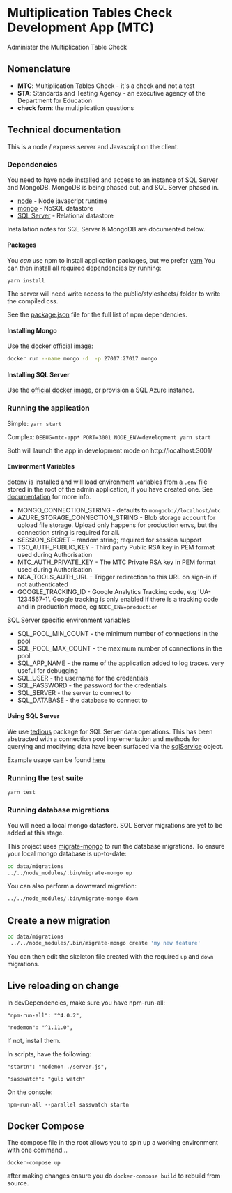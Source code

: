 # Multiplication Tables Check Development App (MTC)

Administer the Multiplication Table Check

## Nomenclature

- **MTC**: Multiplication Tables Check - it's a check and not a test
- **STA**: Standards and Testing Agency - an executive agency of the Department for Education
- **check form**: the multiplication questions

## Technical documentation

This is a node / express server and Javascript on the client. 

### Dependencies

You need to have node installed and access to an instance of SQL Server and MongoDB.  MongoDB is being phased out, and SQL Server phased in.

- [node](https://nodejs.org/) - Node javascript runtime 
- [mongo](https://www.mongodb.com/) - NoSQL datastore
- [SQL Server](https://docs.microsoft.com/en-us/sql/linux/quickstart-install-connect-docker) - Relational datastore

Installation notes for SQL Server & MongoDB are documented below.

#### Packages

You _can_ use npm to install application packages, but we prefer [yarn](https://yarnpkg.com/lang/en/)
You can then install all required dependencies by running:

`yarn install`

The server will need write access to the public/stylesheets/ folder to write the compiled css.

See the [package.json](./package.json) file for the full list of npm dependencies.

#### Installing Mongo

Use the docker official image:

```bash
docker run --name mongo -d  -p 27017:27017 mongo
```

#### Installing SQL Server

Use the [official docker image](https://docs.microsoft.com/en-us/sql/linux/quickstart-install-connect-docker), or provision a SQL Azure instance.

### Running the application

Simple: `yarn start`

Complex: `DEBUG=mtc-app* PORT=3001 NODE_ENV=development yarn start`

Both will launch the app in development mode on http://localhost:3001/

#### Environment Variables

dotenv is installed and will load environment variables from a `.env` file stored in the root of the admin application, if you have created one.  See [documentation](https://www.npmjs.com/package/dotenv) for more info.

* MONGO_CONNECTION_STRING - defaults to `mongodb://localhost/mtc`
* AZURE_STORAGE_CONNECTION_STRING - Blob storage account for upload file storage.  Upload only happens for production 
  envs, but the connection string is required for all.
* SESSION_SECRET - random string; required for session support
* TSO_AUTH_PUBLIC_KEY - Third party Public RSA key in PEM format used during Authorisation
* MTC_AUTH_PRIVATE_KEY - The MTC Private RSA key in PEM format used during Authorisation
* NCA_TOOLS_AUTH_URL - Trigger redirection to this URL on sign-in if not authenticated
* GOOGLE_TRACKING_ID - Google Analytics Tracking code, e.g 'UA-1234567-1'.  Google tracking is only enabled if there is
  a tracking code and in production mode, eg `NODE_ENV=production`

SQL Server specific environment variables
* SQL_POOL_MIN_COUNT - the minimum number of connections in the pool
* SQL_POOL_MAX_COUNT - the maximum number of connections in the pool
* SQL_APP_NAME - the name of the application added to log traces.  very useful for debugging
* SQL_USER - the username for the credentials
* SQL_PASSWORD - the password for the credentials
* SQL_SERVER - the server to connect to
* SQL_DATABASE - the database to connect to

#### Using SQL Server

We use [tedious](http://tediousjs.github.io/tedious/) package for SQL Server data operations.  This has been abstracted with a connection pool implementation and methods for querying and modifying data have been surfaced via the [sqlService](./services/data-access/sql.service.js) object.  

Example usage can be found [here](./sql.usage.example.js)

### Running the test suite

`yarn test`

### Running database migrations

You will need a local mongo datastore.  SQL Server migrations are yet to be added at this stage.

This project uses [migrate-mongo](https://www.npmjs.com/package/migrate-mongo) to run the database migrations.  To 
ensure your local mongo database is up-to-date:

```bash
cd data/migrations
../../node_modules/.bin/migrate-mongo up
```

You can also perform a downward migration:

```bash
../../node_modules/.bin/migrate-mongo down
```

## Create a new migration

```bash
cd data/migrations
 ../../node_modules/.bin/migrate-mongo create 'my new feature'
```
You can then edit the skeleton file created with the required `up` and `down` migrations. 


## Live reloading on change

In devDependencies, make sure you have npm-run-all:

`"npm-run-all": "^4.0.2",`

`"nodemon": "^1.11.0",`

If not, install them.

In scripts, have the following:

`"startn": "nodemon ./server.js",`

`"sasswatch": "gulp watch"`

On the console:

`npm-run-all --parallel sasswatch startn`

## Docker Compose

The compose file in the root allows you to spin up a working environment with one command...

`docker-compose up`

after making changes ensure you do `docker-compose build` to rebuild from source.
